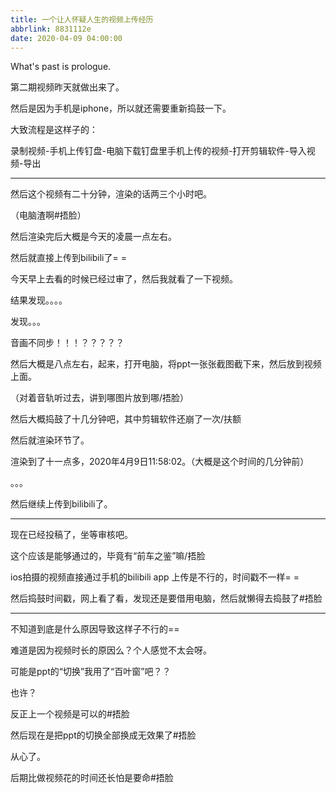 ```yaml
---
title: 一个让人怀疑人生的视频上传经历
abbrlink: 8831112e
date: 2020-04-09 04:00:00
---
```

What's past is prologue.

<!--more-->

第二期视频昨天就做出来了。

然后是因为手机是iphone，所以就还需要重新捣鼓一下。

大致流程是这样子的：

录制视频-手机上传钉盘-电脑下载钉盘里手机上传的视频-打开剪辑软件-导入视频-导出


----------


然后这个视频有二十分钟，渲染的话两三个小时吧。

（电脑渣啊#捂脸）

然后渲染完后大概是今天的凌晨一点左右。

然后就直接上传到bilibili了= =

今天早上去看的时候已经过审了，然后我就看了一下视频。

结果发现。。。。

发现。。。

音画不同步！！！？？？？？

然后大概是八点左右，起来，打开电脑，将ppt一张张截图截下来，然后放到视频上面。

（对着音轨听过去，讲到哪图片放到哪/捂脸）

然后大概捣鼓了十几分钟吧，其中剪辑软件还崩了一次/扶额

然后就渲染环节了。

渲染到了十一点多，2020年4月9日11:58:02。（大概是这个时间的几分钟前）

。。。

然后继续上传到bilibili了。


----------


现在已经投稿了，坐等审核吧。

这个应该是能够通过的，毕竟有“前车之鉴”嘛/捂脸

ios拍摄的视频直接通过手机的bilibili app 上传是不行的，时间戳不一样= =

然后捣鼓时间戳，网上看了看，发现还是要借用电脑，然后就懒得去捣鼓了#捂脸


----------
不知道到底是什么原因导致这样子不行的==

难道是因为视频时长的原因么？个人感觉不太会呀。

可能是ppt的“切换”我用了“百叶窗”吧？？

也许？

反正上一个视频是可以的#捂脸

然后现在是把ppt的切换全部换成无效果了#捂脸

从心了。

后期比做视频花的时间还长怕是要命#捂脸



